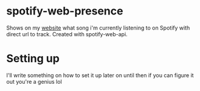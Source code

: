 # spotify-web-presence
Shows on my [website](https://pyxlwuff.dev) what song i'm currently listening to on Spotify with direct url to track. Created with spotify-web-api.
 
# Setting up
I'll write something on how to set it up later on until then if you can figure it out you're a genius lol

